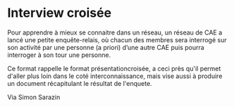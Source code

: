 # Interview croisée

Pour apprendre à mieux se connaitre dans un réseau, un réseau de CAE a lancé une petite enquête-relais, où chacun des membres sera interrogé sur son activité par une personne (a priori) d’une autre CAE puis pourra interroger à son tour une personne.

Ce format rappelle le format présentationcroisée, a ceci près qu'il permet d'aller plus loin dans le coté interconnaissance, mais vise aussi à produire un document récapitulant le résultat de l'enquete.

Via Simon Sarazin

